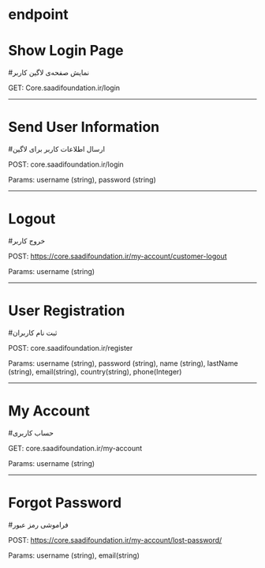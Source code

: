 # endpoint

# Show Login Page
#نمایش صفحه‌ی لاگین کاربر

GET: Core.saadifoundation.ir/login

--------------------------------------------------

# Send User Information
#ارسال اطلاعات کاربر برای لاگین

POST: core.saadifoundation.ir/login

Params: username (string), password (string)

--------------------------------------------------

# Logout
#خروج کاربر

POST: https://core.saadifoundation.ir/my-account/customer-logout

Params: username (string)

--------------------------------------------------

# User Registration
#ثبت نام کاربران

POST: core.saadifoundation.ir/register

Params: username (string), password (string), name (string), lastName (string), email(string), country(string), phone(Integer)

--------------------------------------------------

# My Account
#حساب کاربری

GET: core.saadifoundation.ir/my-account

Params: username (string)

--------------------------------------------------

# Forgot Password
#فراموشی رمز عبور

POST: https://core.saadifoundation.ir/my-account/lost-password/

Params: username (string), email(string)
